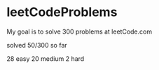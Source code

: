 # leetCodeProblems
My goal is to solve 300 problems at leetCode.com

solved 50/300 so far

28 easy
20 medium
2 hard
